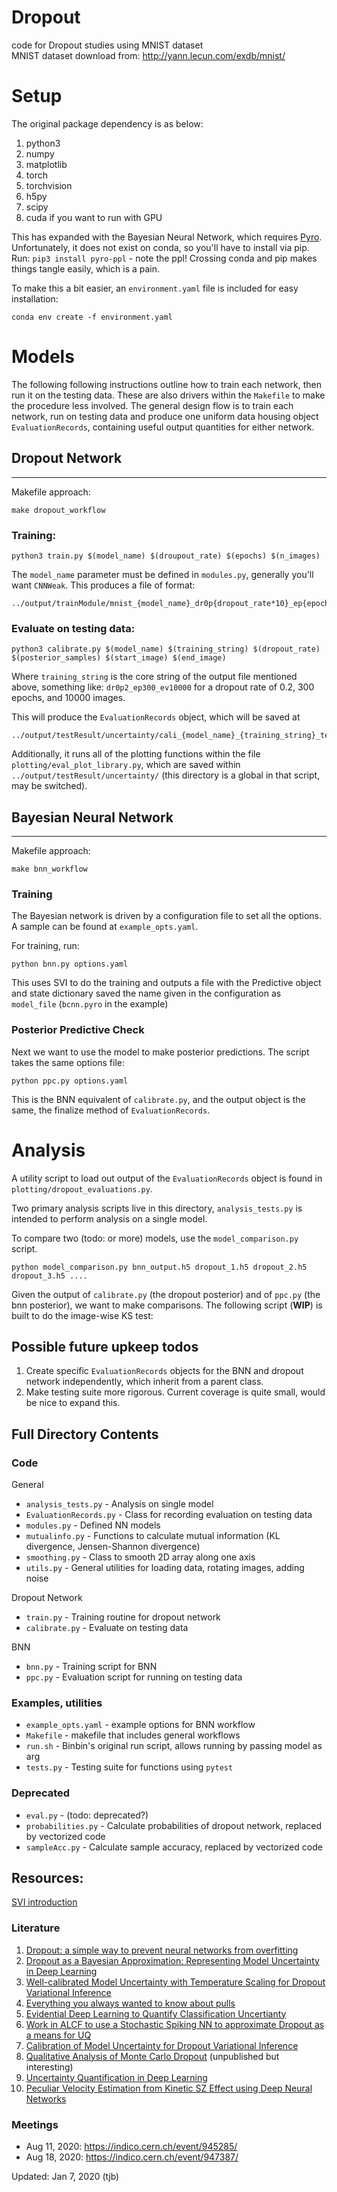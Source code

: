 Dropout
=================

code for Dropout studies using MNIST dataset  
MNIST dataset download from: http://yann.lecun.com/exdb/mnist/


# Setup

The original package dependency is as below:

1. python3
2. numpy
3. matplotlib
4. torch
5. torchvision
6. h5py
7. scipy
8. cuda if you want to run with GPU

This has expanded with the Bayesian Neural Network, which requires [Pyro](http://pyro.ai/). Unfortunately, it does not exist on conda, so you'll have to install via pip. Run: `pip3 install pyro-ppl` - note the ppl! Crossing conda and pip makes things tangle easily, which is a pain.

To make this a bit easier, an `environment.yaml` file is included for easy installation: 

```
conda env create -f environment.yaml
````



# Models

The following following instructions outline how to train each network, then run it on the testing data. These are also drivers within the `Makefile` to make the procedure less involved. The general design flow is to train each network, run on testing data and produce one uniform data housing object `EvaluationRecords`, containing useful output quantities for either network.

## Dropout Network
---

Makefile approach:

```
make dropout_workflow
```

### Training:

```
python3 train.py $(model_name) $(droupout_rate) $(epochs) $(n_images) 
```

The `model_name` parameter must be defined in `modules.py`, generally you'll want `CNNWeak`. This produces a file of format:

```
../output/trainModule/mnist_{model_name}_dr0p{dropout_rate*10}_ep{epochs}_ev{n_images}.pt
```

### Evaluate on testing data:
```
python3 calibrate.py $(model_name) $(training_string) $(dropout_rate) $(posterior_samples) $(start_image) $(end_image)
```

Where `training_string` is the core string of the output file mentioned above, something like: `dr0p2_ep300_ev10000` for a dropout rate of 0.2, 300 epochs, and 10000 images.

This will produce the `EvaluationRecords` object, which will be saved at 

```
../output/testResult/uncertainty/cali_{model_name}_{training_string}_test{dropout_rate*10}_image{range_min+1}_{range_max}.h5
```

Additionally, it runs all of the plotting functions within the file `plotting/eval_plot_library.py`, which are saved within `../output/testResult/uncertainty/` (this directory is a global in that script, may be switched).


## Bayesian Neural Network
---

Makefile approach: 
```
make bnn_workflow
```

### Training

The Bayesian network is driven by a configuration file to set all the options. A sample can be found at `example_opts.yaml`.

For training, run:

```
python bnn.py options.yaml
```

This uses SVI to do the training and outputs a file with the Predictive object and state dictionary saved the name given in the configuration as `model_file` (`bcnn.pyro` in the example)

### Posterior Predictive Check

Next we want to use the model to make posterior predictions. The script takes the same options file:

```
python ppc.py options.yaml
```

This is the BNN equivalent of `calibrate.py`, and the output object is the same, the finalize method of `EvaluationRecords`.


# Analysis

A utility script to load out output of the `EvaluationRecords` object is found in `plotting/dropout_evaluations.py`.



Two primary analysis scripts live in this directory, `analysis_tests.py` is intended to perform analysis on a single model. 


To compare two (todo: or more) models, use the `model_comparison.py` script.

```
python model_comparison.py bnn_output.h5 dropout_1.h5 dropout_2.h5 dropout_3.h5 ....
```

Given the output of `calibrate.py` (the dropout posterior) and of `ppc.py` (the bnn posterior), we want to make comparisons. The following script (**WIP**) is built to do the image-wise KS test:


## Possible future upkeep todos
1. Create specific `EvaluationRecords` objects for the BNN and dropout network independently, which inherit from a parent class.
2. Make testing suite more rigorous. Current coverage is quite small, would be nice to expand this.


## Full Directory Contents

### Code

General

- `analysis_tests.py` - Analysis on single model
- `EvaluationRecords.py` - Class for recording evaluation on testing data
- `modules.py` - Defined NN models
- `mutualinfo.py` - Functions to calculate mutual information (KL divergence, Jensen-Shannon divergence) 
- `smoothing.py` - Class to smooth 2D array along one axis
- `utils.py` - General utilities for loading data, rotating images, adding noise

Dropout Network

- `train.py` - Training routine for dropout network
- `calibrate.py` - Evaluate on testing data

BNN
- `bnn.py` - Training script for BNN
- `ppc.py` - Evaluation script for running on testing data

### Examples, utilities

- `example_opts.yaml` - example options for BNN workflow
- `Makefile` - makefile that includes general workflows
- `run.sh` - Binbin's original run script, allows running by passing model as arg
- `tests.py` - Testing suite for functions using `pytest`

### Deprecated
- `eval.py` - (todo: deprecated?)
- `probabilities.py` - Calculate probabilities of dropout network, replaced by vectorized code
- `sampleAcc.py` - Calculate sample accuracy, replaced by vectorized code


## Resources:

[SVI introduction](http://pyro.ai/examples/svi_part_i.html)

### Literature

1. [Dropout: a simple way to prevent neural networks from overfitting](http://jmlr.org/papers/v15/srivastava14a.html)
2. [Dropout as a Bayesian Approximation: Representing Model Uncertainty in Deep Learning](https://arxiv.org/pdf/1506.02142.pdf)
3. [Well-calibrated Model Uncertainty with Temperature Scaling for Dropout Variational Inference](http://bayesiandeeplearning.org/2019/papers/77.pdf)
4. [Everything you always wanted to know about pulls](http://physics.rockefeller.edu/luc/technical_reports/cdf5776_pulls.pdf)
5. [Evidential Deep Learning to Quantify Classification Uncertianty](https://arxiv.org/pdf/1806.01768.pdf)
6. [Work in ALCF to use a Stochastic Spiking NN to approximate Dropout as a means for UQ](https://ornlcda.github.io/icons2019/presentations/wycoff_icons2019_prez.pdf)
7. [Calibration of Model Uncertainty for Dropout Variational Inference](https://arxiv.org/pdf/2006.11584.pdf)
8. [Qualitative Analysis of Monte Carlo Dropout](https://arxiv.org/abs/2007.01720v1) (unpublished but interesting)
9. [Uncertainty Quantification in Deep Learning](https://www.inovex.de/blog/uncertainty-quantification-deep-learning/)
10. [Peculiar Velocity Estimation from Kinetic SZ Effect using Deep Neural Networks](https://arxiv.org/abs/2010.03762)


### Meetings

- Aug 11, 2020: https://indico.cern.ch/event/945285/  
- Aug 18, 2020: https://indico.cern.ch/event/947387/  

Updated: Jan 7, 2020 (tjb)